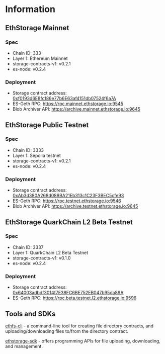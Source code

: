 # Information


## EthStorage Mainnet

### Spec

* Chain ID: 333
* Layer 1: Ethereum Mainnet
* storage-contracts-v1: v0.2.1
* es-node: v0.2.4

### Deployment

* Storage contract address: [0xf0193d6E8fc186e77b6E63af4151db07524f6a7A](https://etherscan.io/address/0xf0193d6E8fc186e77b6E63af4151db07524f6a7A)
* ES-Geth RPC: https://rpc.mainnet.ethstorage.io:9545
* Blob Archiver API: https://archive.mainnet.ethstorage.io:9645

## EthStorage Public Testnet

### Spec

* Chain ID: 3333
* Layer 1: Sepolia testnet
* storage-contracts-v1: v0.2.1
* es-node: v0.2.4

### Deployment

* Storage contract address: [0xAb3d380A268d088BA21Eb313c1C23F3BEC5cfe93](https://sepolia.etherscan.io/address/0xAb3d380A268d088BA21Eb313c1C23F3BEC5cfe93)
* ES-Geth RPC: https://rpc.testnet.ethstorage.io:9546
* Blob Archiver API: https://archive.testnet.ethstorage.io:9645

## EthStorage QuarkChain L2 Beta Testnet

### Spec

* Chain ID: 3337
* Layer 1: QuarkChain L2 Beta Testnet
* storage-contracts-v1: v0.1.0
* es-node: v0.2.4

### Deployment

* Storage contract address: [0x64003adbdf3014f7E38FC6BE752EB047b95da89A](https://explorer.beta.testnet.l2.quarkchain.io/address/0x64003adbdf3014f7E38FC6BE752EB047b95da89A)
* ES-Geth RPC: https://rpc.beta.testnet.l2.ethstorage.io:9596

## Tools and SDKs

[ethfs-cli](https://github.com/ethstorage/ethfs-cli) - a command-line tool for creating file directory contracts, and uploading/downloading files to/from the directory contract.

[ethstorage-sdk](https://github.com/ethstorage/ethstorage-sdk)  -  offers programming APIs for file uploading, downloading, and management.
